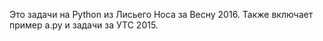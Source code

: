 Это задачи на Python из Лисьего Носа за Весну 2016.
Также включает пример a.py и задачи за УТС 2015.